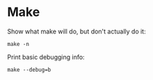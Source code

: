 # Make

Show what make will do, but don't actually do it:
```
make -n
```

Print basic debugging info:
```
make --debug=b
```

